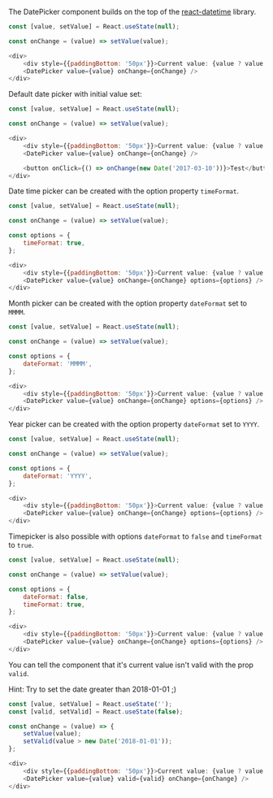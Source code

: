 The DatePicker component builds on the top of the [react-datetime](https://github.com/YouCanBookMe/react-datetime) library. 

```javascript
const [value, setValue] = React.useState(null);

const onChange = (value) => setValue(value);

<div>
    <div style={{paddingBottom: '50px'}}>Current value: {value ? value.toLocaleDateString() : 'null'}</div>
    <DatePicker value={value} onChange={onChange} />
</div>
```

Default date picker with initial value set:

```javascript
const [value, setValue] = React.useState(null);

const onChange = (value) => setValue(value);

<div>
    <div style={{paddingBottom: '50px'}}>Current value: {value ? value.toLocaleDateString() : 'null'}</div>
    <DatePicker value={value} onChange={onChange} />

    <button onClick={() => onChange(new Date('2017-03-10'))}>Test</button>
</div>
```

Date time picker can be created with the option property `timeFormat`.

```javascript
const [value, setValue] = React.useState(null);

const onChange = (value) => setValue(value);

const options = {
    timeFormat: true,
};

<div>
    <div style={{paddingBottom: '50px'}}>Current value: {value ? value.toLocaleDateString() : 'null'}</div>
    <DatePicker value={value} onChange={onChange} options={options} />
</div>
```

Month picker can be created with the option property `dateFormat` set to `MMMM`.

```javascript
const [value, setValue] = React.useState(null);

const onChange = (value) => setValue(value);

const options = {
    dateFormat: 'MMMM',
};

<div>
    <div style={{paddingBottom: '50px'}}>Current value: {value ? value.toLocaleDateString() : 'null'}</div>
    <DatePicker value={value} onChange={onChange} options={options} />
</div>
```

Year picker can be created with the option property `dateFormat` set to `YYYY`.

```javascript
const [value, setValue] = React.useState(null);

const onChange = (value) => setValue(value);

const options = {
    dateFormat: 'YYYY',
};

<div>
    <div style={{paddingBottom: '50px'}}>Current value: {value ? value.toLocaleDateString() : 'null'}</div>
    <DatePicker value={value} onChange={onChange} options={options} />
</div>
```

Timepicker is also possible with options `dateFormat` to `false` and `timeFormat` to `true`.

```javascript
const [value, setValue] = React.useState(null);

const onChange = (value) => setValue(value);

const options = {
    dateFormat: false,
    timeFormat: true,
};

<div>
    <div style={{paddingBottom: '50px'}}>Current value: {value ? value.toLocaleDateString() : 'null'}</div>
    <DatePicker value={value} onChange={onChange} options={options} />
</div>
```

You can tell the component that it's current value isn't valid with the prop `valid`.

Hint: Try to set the date greater than 2018-01-01 ;)

```javascript
const [value, setValue] = React.useState('');
const [valid, setValid] = React.useState(false);

const onChange = (value) => {
    setValue(value);
    setValid(value > new Date('2018-01-01'));
};

<div>
    <div style={{paddingBottom: '50px'}}>Current value: {value ? value.toLocaleDateString() : 'null'}</div>
    <DatePicker value={value} valid={valid} onChange={onChange} />
</div>
```
